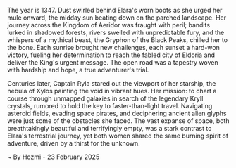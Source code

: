 
The year is 1347.  Dust swirled behind Elara's worn boots as she urged her mule onward, the midday sun beating down on the parched landscape.  Her journey across the Kingdom of Aeridor was fraught with peril; bandits lurked in shadowed forests, rivers swelled with unpredictable fury, and the whispers of a mythical beast, the Gryphon of the Black Peaks, chilled her to the bone.  Each sunrise brought new challenges, each sunset a hard-won victory, fueling her determination to reach the fabled city of Eldoria and deliver the King's urgent message.  The open road was a tapestry woven with hardship and hope, a true adventurer's trial.

Centuries later, Captain Ryla stared out the viewport of her starship, the nebula of Xylos painting the void in vibrant hues. Her mission: to chart a course through unmapped galaxies in search of the legendary Kryll crystals, rumored to hold the key to faster-than-light travel.  Navigating asteroid fields, evading space pirates, and deciphering ancient alien glyphs were just some of the obstacles she faced.  The vast expanse of space, both breathtakingly beautiful and terrifyingly empty, was a stark contrast to Elara's terrestrial journey, yet both women shared the same burning spirit of adventure, driven by a thirst for the unknown.

~ By Hozmi - 23 February 2025
